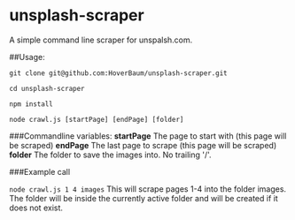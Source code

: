 # unsplash-scraper
A simple command line scraper for unspalsh.com.

##Usage:

```
git clone git@github.com:HoverBaum/unsplash-scraper.git

cd unsplash-scraper

npm install

node crawl.js [startPage] [endPage] [folder]
```

###Commandline variables:
**startPage** The page to start with (this page will be scraped)
**endPage** The last page to scrape (this page will be scraped)
**folder** The folder to save the images into. No trailing '/'.

###Example call

`node crawl.js 1 4 images`
This will scrape pages 1-4 into the folder images. The folder will be inside the currently active folder and will be created if it does not exist.
